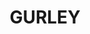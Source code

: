 ---
lastmod: '2025-04-06T06:05:20+00:00'
latitude: -29.741061
layout: suburb
longitude: 149.795738
postcode: '2398'
state: NSW
title: GURLEY
url: /nsw/gurley/
---